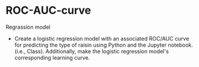 # ROC-AUC-curve
Regrassion model 
* Create a logistic regression model with an associated ROC/AUC curve for predicting the type of raisin using Python and the Jupyter notebook. (i.e., Class). Additionally, make the logistic regression model's corresponding learning curve.  

